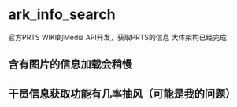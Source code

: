 # ark_info_search

官方PRTS WIKI的Media API开发，获取PRTS的信息
大体架构已经完成

## 含有图片的信息加载会稍慢

## 干员信息获取功能有几率抽风（可能是我的问题）
